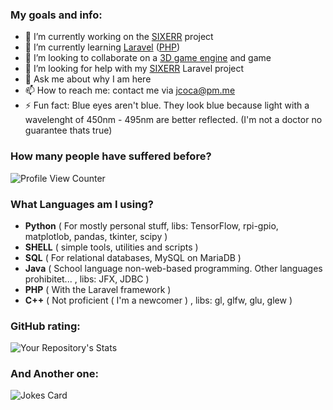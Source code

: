 <!--
### Hi there 👋
**JCOCA-Tech/JCOCA-Tech** is a ✨ _special_ ✨ repository because its `README.md` (this file) appears on your GitHub profile.
Here are some ideas to get you started:
-->

### My goals and info: <br>
- 🔭 I’m currently working on the [SIXERR](https://github.com/JCOCA-Tech/SIXERR) project
- 🌱 I’m currently learning [Laravel](https://laravel.com/) ([PHP](https://en.wikipedia.org/wiki/PHP))
- 👯 I’m looking to collaborate on a [3D game engine](https://en.wikipedia.org/wiki/Game_engine) and game
- 🤔 I’m looking for help with my [SIXERR](https://github.com/JCOCA-Tech/SIXERR) Laravel project
- 💬 Ask me about why I am here
- 📫 How to reach me: contact me via [jcoca@pm.me](mailto:jcoca@pm.me)
- ⚡ Fun fact: Blue eyes aren't blue. They look blue because light with a wavelenght of 450nm - 495nm are better reflected. (I'm not a doctor no guarantee thats true)

### How many people have suffered before? <br>

![Profile View Counter](https://komarev.com/ghpvc/?username=JCOCA-Tech)
<br>

### What Languages am I using?<br>
- <b>Python</b> ( For mostly personal stuff, libs: TensorFlow, rpi-gpio, matplotlob, pandas, tkinter, scipy )
- <b>SHELL</b> ( simple tools, utilities and scripts )
- <b>SQL</b> ( For relational databases, MySQL on MariaDB )
- <b>Java</b> ( School language non-web-based programming. Other languages prohibitet... , libs: JFX, JDBC )
- <b>PHP</b> ( With the Laravel framework )
- <b>C++</b> ( Not proficient ( I'm a newcomer ) , libs: gl, glfw, glu, glew )

### GitHub rating:<br>

![Your Repository's Stats](https://github-readme-stats.vercel.app/api?username=JCOCA-Tech&&show_icons=true&title_color=ffffff&icon_color=bb2acf&text_color=daf7dc&bg_color=151515)
<br>

### And Another one:<br>

![Jokes Card](https://readme-jokes.vercel.app/api)
<br>
